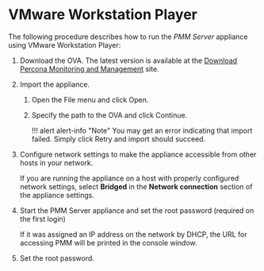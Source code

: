 # VMware Workstation Player

The following procedure describes how to run the *PMM Server* appliance using VMware Workstation Player:

1. Download the OVA. The latest version is available at the [Download Percona Monitoring and Management](https://www.percona.com/downloads/pmm) site.

2. Import the appliance.

    1. Open the File menu and click Open.
    2. Specify the path to the OVA and click Continue.

        !!! alert alert-info "Note"
            You may get an error indicating that import failed. Simply click Retry and import should succeed.

3. Configure network settings to make the appliance accessible from other hosts in your network.

    If you are running the appliance on a host with properly configured network settings, select **Bridged** in the **Network connection** section of the appliance settings.

4. Start the PMM Server appliance and set the root password (required on the first login)

    If it was assigned an IP address on the network by DHCP, the URL for accessing PMM will be printed in the console window.

5. Set the root password.
